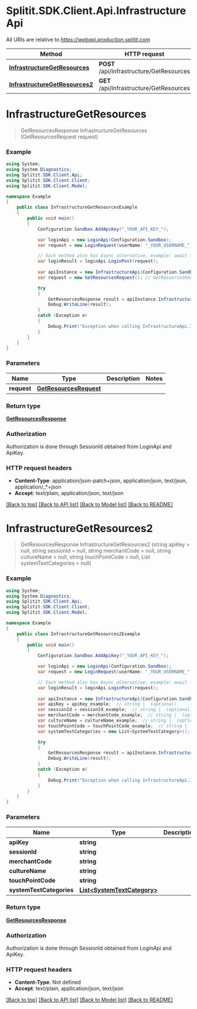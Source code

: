 # Splitit.SDK.Client.Api.InfrastructureApi

All URIs are relative to *https://webapi.production.splitit.com*

Method | HTTP request | Description
------------- | ------------- | -------------
[**InfrastructureGetResources**](InfrastructureApi.md#infrastructuregetresources) | **POST** /api/Infrastructure/GetResources | 
[**InfrastructureGetResources2**](InfrastructureApi.md#infrastructuregetresources2) | **GET** /api/Infrastructure/GetResources | 


<a name="infrastructuregetresources"></a>
# **InfrastructureGetResources**
> GetResourcesResponse InfrastructureGetResources (GetResourcesRequest request)



### Example
```csharp
using System;
using System.Diagnostics;
using Splitit.SDK.Client.Api;
using Splitit.SDK.Client.Client;
using Splitit.SDK.Client.Model;

namespace Example
{
    public class InfrastructureGetResourcesExample
    {
        public void main()
        {
            Configuration.Sandbox.AddApiKey("_YOUR_API_KEY_");

            var loginApi = new LoginApi(Configuration.Sandbox);
            var request = new LoginRequest(userName: "_YOUR_USERNAME_", password: "_YOUR_PASSWORD_");

            // Each method also has Async alternative, example: await loginApi.LoginPostAsync(...)
            var loginResult = loginApi.LoginPost(request);
            
            var apiInstance = new InfrastructureApi(Configuration.Sandbox, sessionId: loginResult.SessionId);
            var request = new GetResourcesRequest(); // GetResourcesRequest | 

            try
            {
                GetResourcesResponse result = apiInstance.InfrastructureGetResources(request);
                Debug.WriteLine(result);
            }
            catch (Exception e)
            {
                Debug.Print("Exception when calling InfrastructureApi.InfrastructureGetResources: " + e.Message );
            }
        }
    }
}
```

### Parameters

Name | Type | Description  | Notes
------------- | ------------- | ------------- | -------------
 **request** | [**GetResourcesRequest**](GetResourcesRequest.md)|  | 

### Return type

[**GetResourcesResponse**](GetResourcesResponse.md)

### Authorization

Authorization is done through SessionId obtained from LoginApi and ApiKey.

### HTTP request headers

 - **Content-Type**: application/json-patch+json, application/json, text/json, application/_*+json
 - **Accept**: text/plain, application/json, text/json

[[Back to top]](#) [[Back to API list]](../README.md#documentation-for-api-endpoints) [[Back to Model list]](../README.md#documentation-for-models) [[Back to README]](../README.md)

<a name="infrastructuregetresources2"></a>
# **InfrastructureGetResources2**
> GetResourcesResponse InfrastructureGetResources2 (string apiKey = null, string sessionId = null, string merchantCode = null, string cultureName = null, string touchPointCode = null, List<SystemTextCategory> systemTextCategories = null)



### Example
```csharp
using System;
using System.Diagnostics;
using Splitit.SDK.Client.Api;
using Splitit.SDK.Client.Client;
using Splitit.SDK.Client.Model;

namespace Example
{
    public class InfrastructureGetResources2Example
    {
        public void main()
        {
            Configuration.Sandbox.AddApiKey("_YOUR_API_KEY_");

            var loginApi = new LoginApi(Configuration.Sandbox);
            var request = new LoginRequest(userName: "_YOUR_USERNAME_", password: "_YOUR_PASSWORD_");

            // Each method also has Async alternative, example: await loginApi.LoginPostAsync(...)
            var loginResult = loginApi.LoginPost(request);
            
            var apiInstance = new InfrastructureApi(Configuration.Sandbox, sessionId: loginResult.SessionId);
            var apiKey = apiKey_example;  // string |  (optional) 
            var sessionId = sessionId_example;  // string |  (optional) 
            var merchantCode = merchantCode_example;  // string |  (optional) 
            var cultureName = cultureName_example;  // string |  (optional) 
            var touchPointCode = touchPointCode_example;  // string |  (optional) 
            var systemTextCategories = new List<SystemTextCategory>(); // List<SystemTextCategory> |  (optional) 

            try
            {
                GetResourcesResponse result = apiInstance.InfrastructureGetResources2(apiKey, sessionId, merchantCode, cultureName, touchPointCode, systemTextCategories);
                Debug.WriteLine(result);
            }
            catch (Exception e)
            {
                Debug.Print("Exception when calling InfrastructureApi.InfrastructureGetResources2: " + e.Message );
            }
        }
    }
}
```

### Parameters

Name | Type | Description  | Notes
------------- | ------------- | ------------- | -------------
 **apiKey** | **string**|  | [optional] 
 **sessionId** | **string**|  | [optional] 
 **merchantCode** | **string**|  | [optional] 
 **cultureName** | **string**|  | [optional] 
 **touchPointCode** | **string**|  | [optional] 
 **systemTextCategories** | [**List&lt;SystemTextCategory&gt;**](SystemTextCategory.md)|  | [optional] 

### Return type

[**GetResourcesResponse**](GetResourcesResponse.md)

### Authorization

Authorization is done through SessionId obtained from LoginApi and ApiKey.

### HTTP request headers

 - **Content-Type**: Not defined
 - **Accept**: text/plain, application/json, text/json

[[Back to top]](#) [[Back to API list]](../README.md#documentation-for-api-endpoints) [[Back to Model list]](../README.md#documentation-for-models) [[Back to README]](../README.md)

